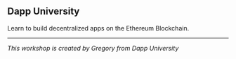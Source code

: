 ## Dapp University

Learn to build decentralized apps on the Ethereum Blockchain.

---
_This workshop is created by Gregory from Dapp University_
